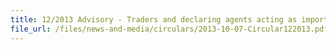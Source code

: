 ```yaml
---
title: 12/2013 Advisory - Traders and declaring agents acting as importer or exporter of goods
file_url: /files/news-and-media/circulars/2013-10-07-Circular122013.pdf
---
```

